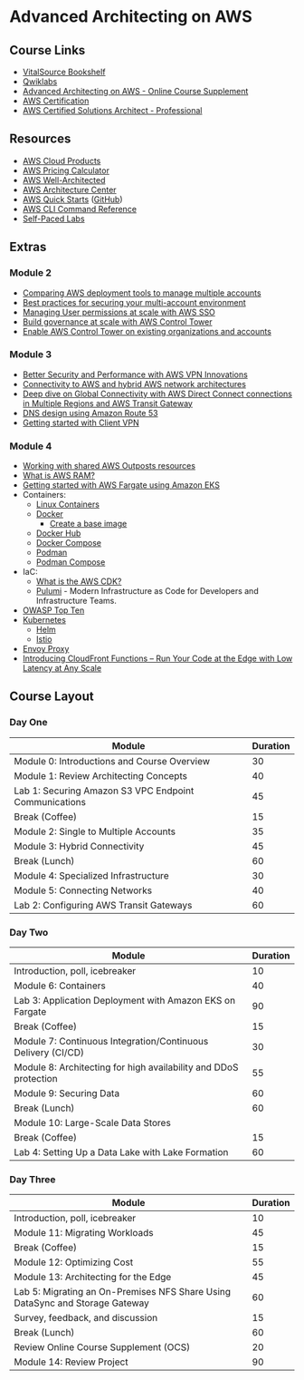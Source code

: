 # Advanced Architecting on AWS

## Course Links

* [VitalSource Bookshelf](https://online.vitalsource.com)
* [Qwiklabs](https://ddls.qwiklabs.com/)
* [Advanced Architecting on AWS - Online Course Supplement](https://www.aws.training/Details/eLearning?id=56205)
* [AWS Certification](https://aws.amazon.com/certification/)
* [AWS Certified Solutions Architect - Professional](https://aws.amazon.com/certification/certified-solutions-architect-professional/)

## Resources

* [AWS Cloud Products](https://aws.amazon.com/products/)
* [AWS Pricing Calculator](https://calculator.aws/#/)
* [AWS Well-Architected](https://aws.amazon.com/architecture/well-architected/)
* [AWS Architecture Center](https://aws.amazon.com/architecture/)
* [AWS Quick Starts](https://aws.amazon.com/quickstart/) ([GitHub](https://github.com/aws-quickstart/))
* [AWS CLI Command Reference](https://docs.aws.amazon.com/cli/latest/index.html)
* [Self-Paced Labs](https://aws.amazon.com/training/self-paced-labs/)

## Extras

### Module 2

* [Comparing AWS deployment tools to manage multiple accounts](https://youtu.be/n_6QTYDavrM)
* [Best practices for securing your multi-account environment](https://youtu.be/ip5sn3z5FNg)
* [Managing User permissions at scale with AWS SSO](https://youtu.be/aEIqeFCcK7E)
* [Build governance at scale with AWS Control Tower](https://youtu.be/Zxrs6YXMidk)
* [Enable AWS Control Tower on existing organizations and accounts](https://docs.aws.amazon.com/controltower/latest/userguide/existing-orgs.html)

### Module 3

* [Better Security and Performance with AWS VPN Innovations](https://youtu.be/FrhVV9nG4UM)
* [Connectivity to AWS and hybrid AWS network architectures](https://youtu.be/eqW6CPb58gs)
* [Deep dive on Global Connectivity with AWS Direct Connect connections in Multiple Regions and AWS Transit Gateway](https://youtu.be/7FHiGfG7H_E)
* [DNS design using Amazon Route 53](https://youtu.be/2y_RBjDkRgY)
* [Getting started with Client VPN](https://docs.aws.amazon.com/vpn/latest/clientvpn-user/user-getting-started.html)

### Module 4

* [Working with shared AWS Outposts resources](https://docs.aws.amazon.com/outposts/latest/userguide/sharing-outposts.html)
* [What is AWS RAM?](https://docs.aws.amazon.com/ram/latest/userguide/what-is.html)
* [Getting started with AWS Fargate using Amazon EKS](https://docs.aws.amazon.com/eks/latest/userguide/fargate-getting-started.html)
* Containers:
  * [Linux Containers](https://linuxcontainers.org/)
  * [Docker](https://www.docker.com/)
    * [Create a base image](https://docs.docker.com/develop/develop-images/baseimages/)
  * [Docker Hub](https://hub.docker.com/)
  * [Docker Compose](https://docs.docker.com/compose/)
  * [Podman](https://podman.io/)
  * [Podman Compose](https://github.com/containers/podman-compose)
* IaC:
  * [What is the AWS CDK?](https://docs.aws.amazon.com/cdk/latest/guide/home.html)
  * [Pulumi](https://www.pulumi.com/) - Modern Infrastructure as Code for Developers and Infrastructure Teams.
* [OWASP Top Ten](https://owasp.org/www-project-top-ten/)
* [Kubernetes](https://kubernetes.io/)
  * [Helm](https://helm.sh/)
  * [Istio](https://istio.io/)
* [Envoy Proxy](https://www.envoyproxy.io/)
* [Introducing CloudFront Functions – Run Your Code at the Edge with Low Latency at Any Scale](https://aws.amazon.com/blogs/aws/introducing-cloudfront-functions-run-your-code-at-the-edge-with-low-latency-at-any-scale/)

## Course Layout

### Day One

|Module|Duration|
|-|-|
|Module 0: Introductions and Course Overview|30|
|Module 1: Review Architecting Concepts|40|
|Lab 1: Securing Amazon S3 VPC Endpoint Communications|45|
|Break (Coffee)|15|
|Module 2: Single to Multiple Accounts|35|
|Module 3: Hybrid Connectivity|45|
|Break (Lunch)|60|
|Module 4: Specialized Infrastructure|30|
|Module 5: Connecting Networks|40|
|Lab 2: Configuring AWS Transit Gateways|60|

### Day Two

|Module|Duration|
|-|-|
|Introduction, poll, icebreaker|10|
|Module 6: Containers|40|
|Lab 3: Application Deployment with Amazon EKS on Fargate|90|
|Break (Coffee)|15|
|Module 7: Continuous Integration/Continuous Delivery (CI/CD)|30|
|Module 8: Architecting for high availability and DDoS protection|55|
|Module 9: Securing Data|60|
|Break (Lunch)|60|
|Module 10: Large-Scale Data Stores
|Break (Coffee)|15|
|Lab 4: Setting Up a Data Lake with Lake Formation|60|

### Day Three

|Module|Duration|
|-|-|
|Introduction, poll, icebreaker|10|
|Module 11: Migrating Workloads|45|
|Break (Coffee)|15|
|Module 12: Optimizing Cost|55|
|Module 13: Architecting for the Edge|45|
|Lab 5: Migrating an On-Premises NFS Share Using DataSync and Storage Gateway|60|
|Survey, feedback, and discussion|15|
|Break (Lunch)|60|
|Review Online Course Supplement (OCS)|20|
|Module 14: Review Project|90|
